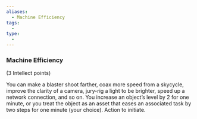 ```yaml
---
aliases:
  - Machine Efficiency
tags:
  - 
type:
  - 
---
```

### Machine Efficiency

(3 Intellect points)

You can make a blaster shoot farther, coax more speed from a skycycle, improve the clarity of a camera, jury-rig a light to be brighter, speed up a network connection, and so on. You increase an object’s level by 2 for one minute, or you treat the object as an asset that eases an associated task by two steps for one minute (your choice). Action to initiate.
